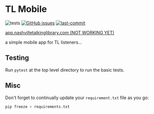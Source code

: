 # TL Mobile

![tests](https://github.com/Nashville-Public-Library/TL-mobile/actions/workflows/main.yml/badge.svg)
[![GitHub issues](https://img.shields.io/github/issues/Nashville-Public-Library/TL-mobile.png)](https://github.com/Nashville-Public-Library/TL-mobile/issues)
[![last-commit](https://img.shields.io/github/last-commit/Nashville-Public-Library/TL-mobile)](https://github.com/Nashville-Public-Library/TL-mobile/commits/main)


[app.nashvilletalkinglibrary.com (NOT WORKING YET)](https://app.nashvilletalkinglibrary.com)

 a simple mobile app for TL listeners...


## Testing
Run `pytest` at the top level directory to run the basic tests.

## Misc

Don't forget to continually update your `requirement.txt` file as you go: 
````python
pip freeze > requirements.txt
````
